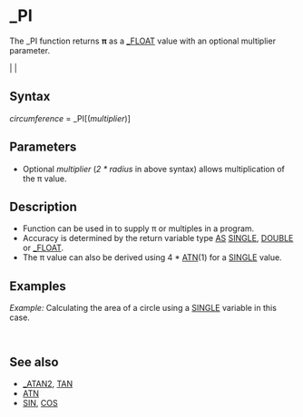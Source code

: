 # _PI

The _PI function returns **π** as a [_FLOAT](_FLOAT.md) value with an optional multiplier parameter.

  

|  |

## Syntax

*circumference* = _PI[(*multiplier*)]
  

## Parameters

* Optional *multiplier* (*2 * radius* in above syntax) allows multiplication of the π value.

  

## Description

* Function can be used in to supply π or multiples in a program.
* Accuracy is determined by the return variable type [AS](AS.md) [SINGLE](SINGLE.md), [DOUBLE](DOUBLE.md) or [_FLOAT](_FLOAT.md).
* The π value can also be derived using 4 * [ATN](ATN.md)(1) for a [SINGLE](SINGLE.md) value.

  

## Examples

*Example:* Calculating the area of a circle using a [SINGLE](SINGLE.md) variable in this case.

``` radius = 5 circlearea = _PI(radius ^ 2) PRINT circlearea  
```

```  78.53982  
```

  

## See also

* [_ATAN2](_ATAN2.md), [TAN](TAN.md)
* [ATN](ATN.md)
* [SIN](SIN.md), [COS](COS.md)

  
